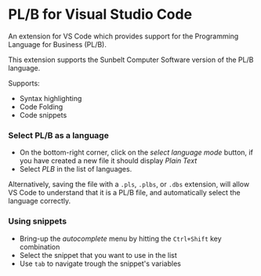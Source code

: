 # PL/B for Visual Studio Code

An extension for VS Code which provides support for the Programming Language for Business (PL/B).

This extension supports the Sunbelt Computer Software version of the PL/B language. 

Supports:
* Syntax highlighting
* Code Folding
* Code snippets

### Select PL/B as a language
* On the bottom-right corner, click on the *select language mode* button, if you have created a new file it should display *Plain Text*
* Select *PLB* in the list of languages.

Alternatively, saving the file with a `.pls`, `.plbs`, or `.dbs` extension, will allow VS Code to understand that it is a PL/B file, and automatically select the language correctly.

### Using snippets
* Bring-up the *autocomplete* menu by hitting the `Ctrl+Shift` key combination
* Select the snippet that you want to use in the list
* Use `tab` to navigate trough the snippet's variables

